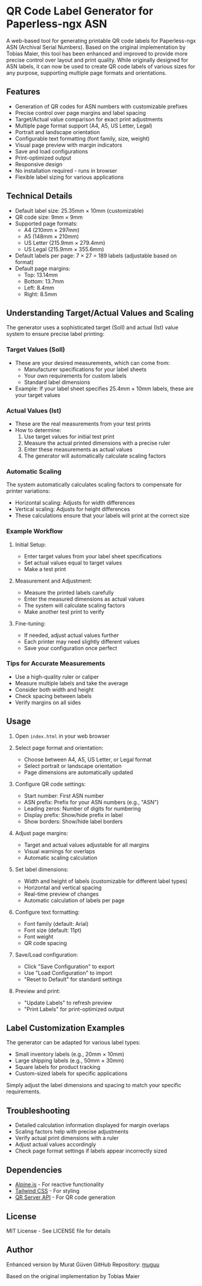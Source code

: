 # QR Code Label Generator for Paperless-ngx ASN

A web-based tool for generating printable QR code labels for Paperless-ngx ASN (Archival Serial Numbers). Based on the original implementation by Tobias Maier, this tool has been enhanced and improved to provide more precise control over layout and print quality. While originally designed for ASN labels, it can now be used to create QR code labels of various sizes for any purpose, supporting multiple page formats and orientations.

## Features

- Generation of QR codes for ASN numbers with customizable prefixes
- Precise control over page margins and label spacing
- Target/Actual value comparison for exact print adjustments
- Multiple page format support (A4, A5, US Letter, Legal)
- Portrait and landscape orientation
- Configurable text formatting (font family, size, weight)
- Visual page preview with margin indicators
- Save and load configurations
- Print-optimized output
- Responsive design
- No installation required - runs in browser
- Flexible label sizing for various applications

## Technical Details

- Default label size: 25.35mm × 10mm (customizable)
- QR code size: 9mm × 9mm
- Supported page formats:
  - A4 (210mm × 297mm)
  - A5 (148mm × 210mm)
  - US Letter (215.9mm × 279.4mm)
  - US Legal (215.9mm × 355.6mm)
- Default labels per page: 7 × 27 = 189 labels (adjustable based on format)
- Default page margins:
  - Top: 13.14mm
  - Bottom: 13.7mm
  - Left: 8.4mm
  - Right: 8.5mm

## Understanding Target/Actual Values and Scaling

The generator uses a sophisticated target (Soll) and actual (Ist) value system to ensure precise label printing:

### Target Values (Soll)
- These are your desired measurements, which can come from:
  - Manufacturer specifications for your label sheets
  - Your own requirements for custom labels
  - Standard label dimensions
- Example: If your label sheet specifies 25.4mm × 10mm labels, these are your target values

### Actual Values (Ist)
- These are the real measurements from your test prints
- How to determine:
  1. Use target values for initial test print
  2. Measure the actual printed dimensions with a precise ruler
  3. Enter these measurements as actual values
  4. The generator will automatically calculate scaling factors

### Automatic Scaling
The system automatically calculates scaling factors to compensate for printer variations:
- Horizontal scaling: Adjusts for width differences
- Vertical scaling: Adjusts for height differences
- These calculations ensure that your labels will print at the correct size

### Example Workflow
1. Initial Setup:
   - Enter target values from your label sheet specifications
   - Set actual values equal to target values
   - Make a test print

2. Measurement and Adjustment:
   - Measure the printed labels carefully
   - Enter the measured dimensions as actual values
   - The system will calculate scaling factors
   - Make another test print to verify

3. Fine-tuning:
   - If needed, adjust actual values further
   - Each printer may need slightly different values
   - Save your configuration once perfect

### Tips for Accurate Measurements
- Use a high-quality ruler or caliper
- Measure multiple labels and take the average
- Consider both width and height
- Check spacing between labels
- Verify margins on all sides

## Usage

1. Open `index.html` in your web browser

2. Select page format and orientation:
   - Choose between A4, A5, US Letter, or Legal format
   - Select portrait or landscape orientation
   - Page dimensions are automatically updated

3. Configure QR code settings:
   - Start number: First ASN number
   - ASN prefix: Prefix for your ASN numbers (e.g., "ASN")
   - Leading zeros: Number of digits for numbering
   - Display prefix: Show/hide prefix in label
   - Show borders: Show/hide label borders

4. Adjust page margins:
   - Target and actual values adjustable for all margins
   - Visual warnings for overlaps
   - Automatic scaling calculation

5. Set label dimensions:
   - Width and height of labels (customizable for different label types)
   - Horizontal and vertical spacing
   - Real-time preview of changes
   - Automatic calculation of labels per page

6. Configure text formatting:
   - Font family (default: Arial)
   - Font size (default: 11pt)
   - Font weight
   - QR code spacing

7. Save/Load configuration:
   - Click "Save Configuration" to export
   - Use "Load Configuration" to import
   - "Reset to Default" for standard settings

8. Preview and print:
   - "Update Labels" to refresh preview
   - "Print Labels" for print-optimized output

## Label Customization Examples

The generator can be adapted for various label types:

- Small inventory labels (e.g., 20mm × 10mm)
- Large shipping labels (e.g., 50mm × 30mm)
- Square labels for product tracking
- Custom-sized labels for specific applications

Simply adjust the label dimensions and spacing to match your specific requirements.

## Troubleshooting

- Detailed calculation information displayed for margin overlaps
- Scaling factors help with precise adjustments
- Verify actual print dimensions with a ruler
- Adjust actual values accordingly
- Check page format settings if labels appear incorrectly sized

## Dependencies

- [Alpine.js](https://alpinejs.dev/) - For reactive functionality
- [Tailwind CSS](https://tailwindcss.com/) - For styling
- [QR Server API](https://goqr.me/api/) - For QR code generation

## License

MIT License - See LICENSE file for details

## Author

Enhanced version by Murat Güven
GitHub Repository: [muguu](https://github.com/muguu/ASN-QR-Code-label-generator)

Based on the original implementation by Tobias Maier
